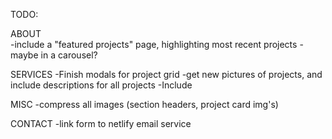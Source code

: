 TODO:


ABOUT  
  -include a "featured projects" page, highlighting most recent projects
  -maybe in a carousel?

SERVICES
  -Finish modals for project grid
  -get new pictures of projects, and include descriptions for all projects
  -Include 

MISC
  -compress all images (section headers, project card img's)

CONTACT
  -link form to netlify email service

